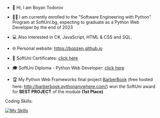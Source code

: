 - 👋 Hi, I am Boyan Todorov
- 👨‍🎓 I am currently enrolled to the "Software Engineering with Python" Program at SoftUni.bg, expecting to graduate as a Python Web Developer by the end of 2023
- 💻 Also interested in C#, JavaScript, HTML & CSS and SQL.
- 🌐 Personal website: https://bopzen.github.io

- 📜 SoftUni Certificates: [click here](https://github.com/bopzen/bopzen/tree/main/SoftUni%20Certificates)
- 🎓 SoftUni Diploma - Python Web Developer: [click here](https://github.com/bopzen/bopzen/blob/main/SoftUni%20Diploma%20-%20Python%20Web%20Developer/Diploma%20for%20Python%20Web%20Developer.pdf)

- 🏆 My Python Web Frameworks final project [BarberBook](https://github.com/bopzen/SoftUni_Python_Web_Project_Defense_BarberBook) (free hosted here: http://barberbook.pythonanywhere.com/) won the SoftUni award for **BEST PROJECT** of the module **(1st Place)**

Coding Skills:

[![My Skills](https://skillicons.dev/icons?i=py,django,cs,js,html,css,postgres)](https://skillicons.dev)


